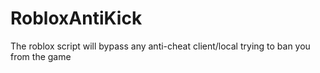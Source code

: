 # RobloxAntiKick
The roblox script will bypass any anti-cheat client/local trying to ban you from the game
